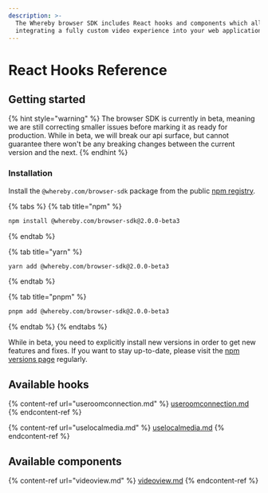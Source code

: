 ```yaml
---
description: >-
  The Whereby browser SDK includes React hooks and components which allow
  integrating a fully custom video experience into your web application.
---
```


# React Hooks Reference

## Getting started

{% hint style="warning" %}
The browser SDK is currently in beta, meaning we are still correcting smaller issues before marking it as ready for production. While in beta, we will break our api surface, but cannot guarantee there won't be any breaking changes between the current version and the next.
{% endhint %}

### Installation

Install the `@whereby.com/browser-sdk` package from the public [npm registry](https://www.npmjs.com/package/@whereby.com/browser-sdk).

{% tabs %}
{% tab title="npm" %}
```bash
npm install @whereby.com/browser-sdk@2.0.0-beta3
```
{% endtab %}

{% tab title="yarn" %}
```bash
yarn add @whereby.com/browser-sdk@2.0.0-beta3
```
{% endtab %}

{% tab title="pnpm" %}
```bash
pnpm add @whereby.com/browser-sdk@2.0.0-beta3
```
{% endtab %}
{% endtabs %}

While in beta, you need to explicitly install new versions in order to get new features and fixes. If you want to stay up-to-date, please visit the [npm versions page](https://www.npmjs.com/package/@whereby.com/browser-sdk?activeTab=versions) regularly.

## Available hooks

{% content-ref url="useroomconnection.md" %}
[useroomconnection.md](useroomconnection.md)
{% endcontent-ref %}

{% content-ref url="uselocalmedia.md" %}
[uselocalmedia.md](uselocalmedia.md)
{% endcontent-ref %}

## Available components

{% content-ref url="videoview.md" %}
[videoview.md](videoview.md)
{% endcontent-ref %}
